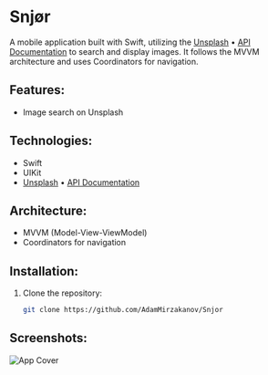 # Snjør

A mobile application built with Swift, utilizing the [Unsplash](https://unsplash.com) • [API Documentation](https://unsplash.com/documentation) to search and display images. It follows the MVVM architecture and uses Coordinators for navigation.

## Features:
- Image search on Unsplash

## Technologies:
- Swift
- UIKit
- [Unsplash](https://unsplash.com) • [API Documentation](https://unsplash.com/documentation)

## Architecture:
- MVVM (Model-View-ViewModel)
- Coordinators for navigation

## Installation:
1. Clone the repository:
   ```bash
   git clone https://github.com/AdamMirzakanov/Snjor
   ```

## Screenshots:
![App Cover](assets/cover.png)

